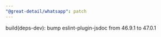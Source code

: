 ```yaml
---
"@great-detail/whatsapp": patch
---
```


build(deps-dev): bump eslint-plugin-jsdoc from 46.9.1 to 47.0.1

